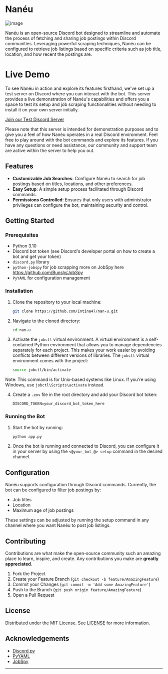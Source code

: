 # Nanéu
![image](https://github.com/Intina47/nan-u/assets/78519682/af2a686a-42a5-4093-88b9-5a79064176df)

Nanéu is an open-source Discord bot designed to streamline and automate the process of fetching and sharing job postings within Discord communities. Leveraging powerful scraping techniques, Nanéu can be configured to retrieve job listings based on specific criteria such as job title, location, and how recent the postings are. 

# Live Demo

To see Nanéu in action and explore its features firsthand, we've set up a test server on Discord where you can interact with the bot. This server provides a live demonstration of Nanéu's capabilities and offers you a space to test its setup and job scraping functionalities without needing to install it on your own server initially.

[Join our Test Discord Server](https://discord.com/channels/1220811373005508768/1220812061634859148)

Please note that this server is intended for demonstration purposes and to give you a feel of how Nanéu operates in a real Discord environment. Feel free to play around with the bot commands and explore its features. If you have any questions or need assistance, our community and support team are active within the server to help you out.

## Features

- **Customizable Job Searches**: Configure Nanéu to search for job postings based on titles, locations, and other preferences.
- **Easy Setup**: A simple setup process facilitated through Discord commands.
- **Permissions Controlled**: Ensures that only users with administrator privileges can configure the bot, maintaining security and control.

## Getting Started

### Prerequisites

- Python 3.10
- Discord bot token (see Discord's developer portal on how to create a bot and get your token)
- `discord.py` library
- `python-jobspy` for job scrapping more on JobSpy here https://github.com/Bunsly/JobSpy
- `PyYAML` for configuration management

### Installation

1. Clone the repository to your local machine:
    ```bash
    git clone https://github.com/Intina47/nan-u.git
    ```
2. Navigate to the cloned directory:
    ```bash
    cd nan-u
    ```
3. Activate the `jobctl` virtual environment. A virtual environment is a self-contained Python environment that allows you to manage dependencies separately for each project. This makes your work easier by avoiding conflicts between different versions of libraries. The `jobctl` virtual environment comes with the project:
    ```bash
    source jobctl/bin/activate
    ```
Note: This command is for Unix-based systems like Linux. If you're using Windows, use `jobctl\Scripts\activate` instead.

4. Create a `.env` file in the root directory and add your Discord bot token:
    ```plaintext
    DISCORD_TOKEN=your_discord_bot_token_here
    ```

### Running the Bot

1. Start the bot by running:
    ```bash
    python app.py
    ```
2. Once the bot is running and connected to Discord, you can configure it in your server by using the `<@your_bot_@> setup` command in the desired channel.

## Configuration

Nanéu supports configuration through Discord commands. Currently, the bot can be configured to filter job postings by:

- Job titles
- Location
- Maximum age of job postings

These settings can be adjusted by running the setup command in any channel where you want Nanéu to post job listings.

## Contributing

Contributions are what make the open-source community such an amazing place to learn, inspire, and create. Any contributions you make are **greatly appreciated**.

1. Fork the Project
2. Create your Feature Branch (`git checkout -b feature/AmazingFeature`)
3. Commit your Changes (`git commit -m 'Add some AmazingFeature'`)
4. Push to the Branch (`git push origin feature/AmazingFeature`)
5. Open a Pull Request

## License

Distributed under the MIT License. See [LICENSE](https://github.com/Intina47/nan-u/blob/main/LICENSE) for more information.

## Acknowledgements

- [Discord.py](https://github.com/Rapptz/discord.py)
- [PyYAML](https://pyyaml.org/)
- [JobSpy](https://github.com/Bunsly/JobSpy)

---

